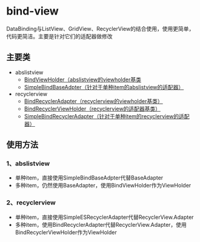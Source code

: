 # bind-view
DataBinding与ListView、GridView、RecyclerView的结合使用，使用更简单，代码更简洁。主要是针对它们的适配器做修改

## 主要类
- abslistview  
    - [BindViewHolder（abslistview的viewholder基类][BindViewHolder]  
    - [SimpleBindBaseAdpter（针对于单种item的abslistview的适配器）][SimpleBindBaseAdpter]
- recyclerview  
    - [BindRecyclerAdapter（recyclerview的viewholder基类）][SimpleBindBaseAdpter]  
    - [BindRecyclerViewHolder（recyclerview的适配器基类）][BindRecyclerViewHolder]  
    - [SimpleBindRecyclerAdapter（针对于单种item的recyclerview的适配器）][SimpleBindRecyclerAdapter]

## 使用方法
### 1、abslistview 
   - 单种item，直接使用SimpleBindBaseAdpter代替BaseAdapter
   - 多种item，仍然使用BaseAdapter，使用BindViewHolder作为ViewHolder
### 2、recyclerview 
   - 单种item，直接使用SimpleESRecyclerAdapter代替RecyclerView.Adapter  
   - 多种item，使用BindRecyclerAdapter代替RecyclerView.Adapter，使用BindRecyclerViewHolder作为ViewHolder
 
[BindViewHolder]:https://github.com/albert-lii/BindBinding/blob/master/bind-view/src/main/java/com/ly/bindview/abslistview/BindViewHolder.java
[SimpleBindBaseAdpter]:https://github.com/albert-lii/BindBinding/blob/master/bind-view/src/main/java/com/ly/bindview/abslistview/SimpleESBaseAdpter.java
[BindRecyclerAdapter]:https://github.com/albert-lii/BindBinding/blob/master/bind-view/src/main/java/com/ly/bindview/recyclerview/BindRecyclerAdapter.java
[BindRecyclerViewHolder]:https://github.com/albert-lii/BindBinding/blob/master/bind-view/src/main/java/com/ly/bindview/recyclerview/BindRecyclerViewHolder.java
[SimpleBindRecyclerAdapter]:https://github.com/albert-lii/BindBinding/blob/master/bind-view/src/main/java/com/ly/bindview/recyclerview/SimpleESRecyclerAdapter.java


